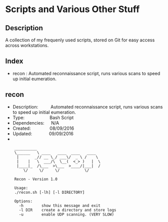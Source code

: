 # Scripts and Various Other Stuff
## Description
A collection of my frequenly used scripts, stored on Git for easy access across workstations.

## Index
- recon : Automated reconnaissance script, runs various scans to speed up initial eumeration.

## recon
+ Description: &emsp; &emsp; Automated reconnaissance script, runs various scans to speed up initial eumeration.  
+ Type: &emsp; &emsp; &emsp; &emsp; &nbsp;Bash Script  
+ Dependencies: &emsp; N/A  
+ Created:&emsp;&emsp;&emsp;&emsp; 08/09/2016  
+ Updated:&emsp; &emsp; &emsp; 09/09/2016 
+ 

		__________                            
		\______   \ ____   ____  ____   ____  
		 |       _// __ \_/ ___\/  _ \ /    \ 
		 |    |   \  ___/\  \__(  <_> )   |  \
		 |____|_  /\___  >\___  >____/|___|  /
			\/     \/     \/           \/ 
	
		Recon - Version 1.0
	
		Usage:
		./recon.sh [-lh] [-l DIRECTORY]
	
		Options:
		  -h   		show this message and exit
		  -l DIR	create a directory and store logs
		  -u    	enable UDP scanning. (VERY SLOW)

